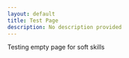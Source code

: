 ```yaml
---
layout: default
title: Test Page
description: No description provided
---
```


Testing empty page for soft skills
